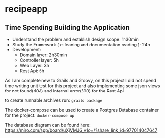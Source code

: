 # recipeapp

## Time Spending Building the Application

- Understand the problem and establish design scope: 1h30min
- Study the Framework ( e-leaning and documentation reading ): 24h
- Development:
  - Domain layer: 2h30min
  - Controller layer: 5h
  - Web Layer: 3h
  - Rest Api: 6h

As I am complete new to Grails and Groovy, on this project I did not spend time writing unit test for this project
and also implementing some json views for not found(404) and internal error(500) for the Rest Api.

to create runnable archives run:
`grails package`

The docker-compose can be used to create a Postgres Database container for the project:
`docker-compose up`

The database diagram can be found here:
https://miro.com/app/board/uXjVMJG_v1o=/?share_link_id=977014047647